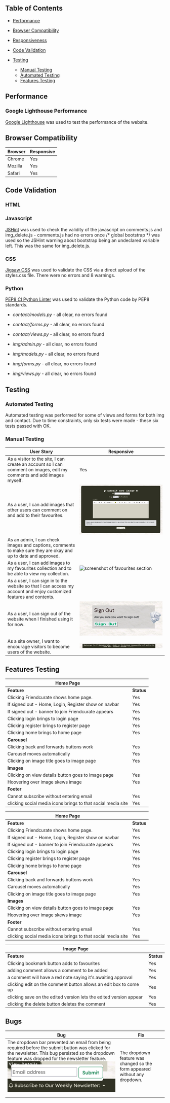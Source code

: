 ## Table of Contents
- [Performance](#performance)

- [Browser Compatibility](#browser-compatibility)
- [Responsiveness](#responsiveness)

- [Code Validation](#code-validation)

- [Testing](#testing)
  - [Manual Testing](#manual-testing-bdd)
  - [Automated Testing](#automated-testing)
  - [Features Testing](#features-testing)


## Performance

### Google Lighthouse Performance

[Google Lighthouse](https://developers.google.com/web/tools/lighthouse) was used to test the performance of the website.

## Browser Compatibility

| Browser | Responsive |
|---------|------------|
| Chrome  | Yes        |
| Mozilla |    Yes       |
| Safari  |  Yes         |

## Code Validation 

### HTML 

### Javascript 

[JSHint](https://jshint.com/) was used to check the validity of the javascript on comments.js and img_delete.js - comments.js had no errors once /* global bootstrap */ was used so the JSHint warning about bootstrap being an undeclared variable left. This was the same for img_delete.js. 

### CSS 

[Jigsaw CSS](https://jigsaw.w3.org/css-validator/) was used to validate the CSS via a direct upload of the styles.css file. There were no errors and 8 warnings. 

### Python 

[PEP8 CI Python Linter](https://pep8ci.herokuapp.com/#) was used to validate the Python code by PEP8 standards.

- _contact/models.py_ - all clear, no errors found 
- _contact/forms.py_ - all clear, no errors found
- _contact/views.py_ - all clear, no errors found 

- _img/admin.py_ - all clear, no errors found
- _img/models.py_ - all clear, no errors found 
- _img/forms.py_ - all clear, no errors found
- _img/views.py_ - all clear, no errors found

## Testing 

### Automated Testing 

Automated testing was performed for some of views and forms for both img and contact. Due to time constraints, only six tests were made - these six tests passed with OK. 

### Manual Testing

| User Story                                                                                                            | Responsive |
|-----------------------------------------------------------------------------------------------------------------------|------------|
| As a visitor to the site, I can create an account so I can comment on images, edit my comments and add images myself. | Yes        |
| As a user, I can add images that other users can comment on and add to their favourites.                              |  ![screenshot of submit image page](static/images/submitimagepage.png)          |
| As an admin, I can check images and captions, comments to make sure they are okay and up to date and approved.        |            |
| As a user, I can add images to my favourites collection and to be able to view my collection.                         |  ![screenshot of favourites section]()          |
| As a user, I can sign in to the website so that I can access my account and enjoy customized features and contents.   |            |
| As a user, I can sign out of the website when I finished using it for now.                                            |  ![screenshot of signout page](static/images/signoutsection.png)         |
| As a site owner, I want to encourage visitors to become users of the website.                                         |    ![call to action banner](static/images/calltoaction.png)       |

## Features Testing 

| **Home   Page**                                                |            |
|----------------------------------------------------------------|------------|
| **Feature**                                                    | **Status** |
| Clicking   Friendcurate shows home page.                       | Yes        |
| If   signed out - Home, Login, Register show on navbar         | Yes        |
| If   signed out - banner to join Friendcurate appears          | Yes        |
| Clicking   login brings to login page                          | Yes        |
| Clicking   register brings to register page                    | Yes        |
| Clicking   home brings to home page                            | Yes        |
| **Carousel**                                                   |            |
| Clicking   back and forwards buttons work                      | Yes        |
| Carousel   moves automatically                                 | Yes        |
| Clicking   on image title goes to image page                   | Yes        |
| **Images**                                                     |            |
| Clicking   on view details button goes to image page           | Yes        |
| Hoovering   over image skews image                             | Yes        |
| **Footer**                                                     |            |
| Cannot   subscribe without entering email                      | Yes        |
| clicking   social media icons brings to that social media site | Yes        |


| **Home   Page**                                                |            |
|----------------------------------------------------------------|------------|
| **Feature**                                                    | **Status** |
| Clicking   Friendcurate shows home page.                       | Yes        |
| If   signed out - Home, Login, Register show on navbar         | Yes        |
| If   signed out - banner to join Friendcurate appears          | Yes        |
| Clicking   login brings to login page                          | Yes        |
| Clicking   register brings to register page                    | Yes        |
| Clicking   home brings to home page                            | Yes        |
| **Carousel**                                                   |            |
| Clicking   back and forwards buttons work                      | Yes        |
| Carousel   moves automatically                                 | Yes        |
| Clicking   on image title goes to image page                   | Yes        |
| **Images**                                                     |            |
| Clicking   on view details button goes to image page           | Yes        |
| Hoovering   over image skews image                             | Yes        |
| **Footer**                                                     |            |
| Cannot   subscribe without entering email                      | Yes        |
| clicking   social media icons brings to that social media site | Yes        |

| **Image   Page**                                                     |            |
|----------------------------------------------------------------------|------------|
| **Feature**                                                          | **Status** |
| Clicking bookmark button adds to   favourites                        | Yes        |
| adding   comment allows a comment to be added                        | Yes        |
| a   comment will have a red note saying it's awaiting approval       | Yes        |
| clicking   edit on the comment button allows an edit box to come up  | Yes        |
| clicking   save on the edited version lets the edited version appear | Yes        |
| clicking   the delete button deletes the comment                     | Yes        |


## Bugs 

| Bug | Fix |
|---------|------------|
| The dropdown bar prevented an email from being required before the submit button was clicked for the newsletter. This bug persisted so the dropdown feature was dropped for the newsletter feature. ![dropdown feature on the newsletter](static/images/Dropdown-bug.png) | The dropdown feature was changed so the form appeared without any dropdown.   |
|  |            |
|   |            |
